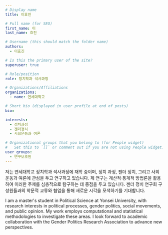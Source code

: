 ```yaml
---
# Display name
title: 이효진

# Full name (for SEO)
first_name: 이
last_name: 효진

# Username (this should match the folder name)
authors:
  - 이효진

# Is this the primary user of the site?
superuser: true

# Role/position
role: 정치학과 석사과정

# Organizations/Affiliations
organizations:
  - name: 연세대학교

# Short bio (displayed in user profile at end of posts)
bio:

interests:
  - 정치과정
  - 젠더정치
  - 사회운동과 여론

# Organizational groups that you belong to (for People widget)
#   Set this to `[]` or comment out if you are not using People widget.
user_groups:
  - 연구보조원
---
```

저는 연세대학교 정치학과 석사과정에 재학 중이며, 정치 과정, 젠더 정치, 그리고 사회운동과 여론에 관심을 두고 연구하고 있습니다. 제 연구는 계산적·통계적 방법론을 활용하여 이러한 주제를 심층적으로 탐구하는 데 중점을 두고 있습니다. 젠더 정치 연구회 구성원들과의 학문적 교류와 협업을 통해 새로운 시각을 모색하기를 기대합니다.

I am a master's student in Political Science at Yonsei University, with research interests in political processes, gender politics, social movements, and public opinion. My work employs computational and statistical methodologies to investigate these areas. I look forward to academic collaboration with the Gender Politics Research Association to advance new perspectives.
